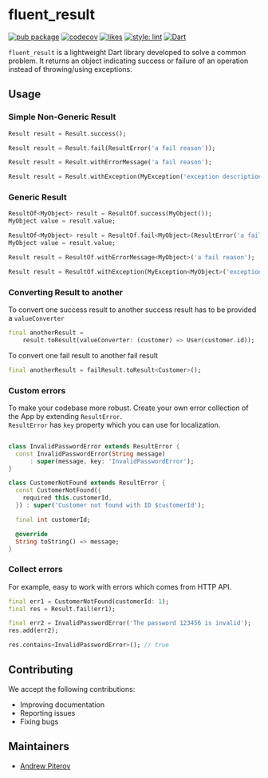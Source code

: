 # fluent_result


[![pub package](https://img.shields.io/pub/v/fluent_result.svg?label=fluent_result&color=blue)](https://pub.dev/packages/fluent_result)
[![codecov](https://codecov.io/gh/AndrewPiterov/fluent_result/branch/main/graph/badge.svg?token=VM9LTJXGQS)](https://codecov.io/gh/AndrewPiterov/fluent_result)
[![likes](https://badges.bar/fluent_result/likes)](https://pub.dev/packages/fluent_result/score)
[![style: lint](https://img.shields.io/badge/style-lint-4BC0F5.svg)](https://pub.dev/packages/lint)
[![Dart](https://github.com/AndrewPiterov/fluent_result/actions/workflows/dart.yml/badge.svg)](https://github.com/AndrewPiterov/fluent_result/actions/workflows/dart.yml)

`fluent_result` is a lightweight Dart library developed to solve a common problem. It returns an object indicating success or failure of an operation instead of throwing/using exceptions.

## Usage

### Simple Non-Generic Result

```dart
Result result = Result.success();
```

```dart
Result result = Result.fail(ResultError('a fail reason'));
```

```dart
Result result = Result.withErrorMessage('a fail reason');
```

```dart
Result result = Result.withException(MyException('exception description'));
```

### Generic Result

```dart
ResultOf<MyObject> result = ResultOf.success(MyObject());
MyObject value = result.value;
```

```dart
ResultOf<MyObject> result = ResultOf.fail<MyObject>(ResultError('a fail reason'));
MyObject value = result.value;
```

```dart
Result result = ResultOf.withErrorMessage<MyObject>('a fail reason');
```

```dart
Result result = ResultOf.withException(MyException<MyObject>('exception description'));
```

### Converting Result to another

To convert one success result to another success result has to be provided a `valueConverter`

```dart
final anotherResult =
    result.toResult(valueConverter: (customer) => User(customer.id));
```

To convert one fail result to another fail result

```dart
final anotherResult = failResult.toResult<Customer>();
```

### Custom errors

To make your codebase more robust. Create your own error collection of the App by extending `ResultError`. \
`ResultError` has `key` property which you can use for localization.

```dart

class InvalidPasswordError extends ResultError {
  const InvalidPasswordError(String message)
      : super(message, key: 'InvalidPasswordError');
}

class CustomerNotFound extends ResultError {
  const CustomerNotFound({
    required this.customerId,
  }) : super('Customer not found with ID $customerId');

  final int customerId;

  @override
  String toString() => message;
}
```

### Collect errors

For example, easy to work with errors which comes from HTTP API.

```dart
final err1 = CustomerNotFound(customerId: 1);
final res = Result.fail(err1);

final err2 = InvalidPasswordError('The password 123456 is invalid');
res.add(err2);

res.contains<InvalidPasswordError>(); // true
```

## Contributing

We accept the following contributions:

* Improving documentation
* Reporting issues
* Fixing bugs

## Maintainers

* [Andrew Piterov](mailto:piterov1990@gmail.com?subject=[GitHub]%20Source%20Dart%20fluent_result)
